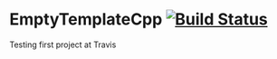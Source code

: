 # EmptyTemplateCpp [![Build Status](https://travis-ci.org/LeonEzequielD/EmptyTemplateCpp.svg?branch=master)](https://travis-ci.org/LeonEzequielD/EmptyTemplateCpp)

Testing first project at Travis
